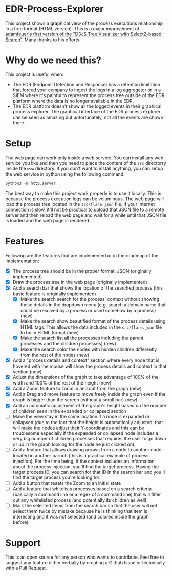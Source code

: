 # EDR-Process-Explorer
This project shows a graphical view of the process executions relationship in a tree format (HTML version).
This is a major improvement of [adamfeuer's first version of the "D3JS Tree Visualizer with Select2-based Search"](https://gist.github.com/adamfeuer/07a4fb2bf5c52c039e7c5f17cf4d22e5). Many thanks to his efforts.

# Why do we need this?
This project is useful when:
* The EDR (Endpoint Detection and Response) has a retention limitation that forced your company to ingest the logs in a log aggregator or in a SIEM where it's painful to represent the process tree outside of the EDR platform where the data is no longer available in the EDR.
* The EDR platform doesn't show all the logged events in their graphical process explorer. The graphical interface of the EDR process explorer can be seen as amazing but unfortunately, not all the events are shown there.

# Setup
The web page can work only inside a web service. You can install any web service you like and then you need to place the content of the `src` directorry inside the `www` directory.
If you don't want to install anything, you can setup the web service in python using the following command:
```python
python3 -m http.server
```
The best way to make this project work properly is to use it locally. This is because the process execution logs can be voluminous. The web page will load the process tree located in the `src/flare.json` file. If your internet connection is slow, it'll not be practical to upload that JSON file to a remote server and then reload the web page and wait for a while until that JSON file is loaded and the web page is rendered.

# Features
Following are the features that are implemented or in the roadmap of the implementation:
- [x] The process tree should be in the proper format: JSON (originally implemented)
- [x] Draw the process tree in the web page (originally implemented)
- [x] Add a search bar that shows the location of the searched process (this basic feature is originally implemented)
  - [x] Make the search search for the process' context without showing those details in the dropdown menu (e.g. search a domain name that could be resolved by a process or used somehow by a process) (new)
  - [x] Make the search show beautified format of the process details using HTML tags. This allows the data included in the `src/flare.json` file to be in HTML format (new)
  - [x] Make the search list all the processes including the parent processes and the children processes) (new)
  - [x] Make the search color the nodes with hidden children differently from the rest of the nodes (new)
- [x] Add a "process details and context" section where every node that is hovered with the mouse will show the process details and context in that section (new)
- [x] Adjust the dimensions of the graph to take advantage of 100% of the width and 100% of the rest of the height (new)
- [x] Add a Zoom feature to zoom in and out from the graph (new)
- [x] Add a Drag and move feature to move freely inside the graph even if the graph is bigger than the screen (without a scroll bar) (new)
- [x] Add an automatic adjustment of the graph's height based on the number of children seen in the expanded or collapsed section
- [ ] Make the view stay in the same location if a node is expanded or collapsed (due to the fact that the height is automatically adjusted, that will make the nodes adjust their Y-coordinates and this can be troublesome especially if the expanded or collapsed node includes a very big number of children processes that requires the user to go down or up in the graph looking for the node he just clicked on).
- [ ] Add a feature that allows drawing arrows from a node to another node located in another barnch (this is a practical example of process injection). For the time being, if the context includes an information about the process injection, you'll find the target process. Having the target process ID, you can search for that ID in the search bar and you'll find the target process you're looking for.
- [ ] Add a button that resets the Zoom to an initial state
- [ ] Add a feature that whitelists processes based on a search criteria (basically a command line or a regex of a command line) that will filter out any whitelisted process (and potentially its children as well).
- [ ] Mark the selected items from the search bar so that the user will not select them twice by mistake because he is thinking that item is interesting and it was not selected (and colored inside the graph before).

# Support
This is an open source for any person who wants to contribute. Feel free to suggest any feature either verbally by creating a Github Issue or technically with a Pull Request.
